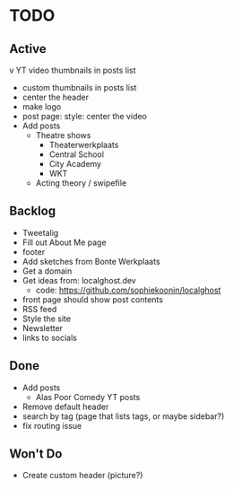 # TODO

## Active

v YT video thumbnails in posts list

- custom thumbnails in posts list
- center the header
- make logo
- post page: style: center the video
- Add posts
  - Theatre shows
    - Theaterwerkplaats
    - Central School
    - City Academy
    - WKT
  - Acting theory / swipefile

## Backlog

- Tweetalig
- Fill out About Me page
- footer
- Add sketches from Bonte Werkplaats
- Get a domain
- Get ideas from: localghost.dev
  - code: https://github.com/sophiekoonin/localghost
- front page should show post contents
- RSS feed
- Style the site
- Newsletter
- links to socials

## Done

- Add posts
  - Alas Poor Comedy YT posts
- Remove default header
- search by tag (page that lists tags, or maybe sidebar?)
- fix routing issue

## Won't Do

- Create custom header (picture?)
